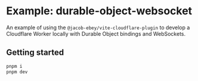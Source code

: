 # Example: durable-object-websocket

An example of using the `@jacob-ebey/vite-cloudflare-plugin` to develop a Cloudflare Worker locally with Durable Object bindings and WebSockets.

## Getting started

```bash
pnpm i
pnpm dev
```
